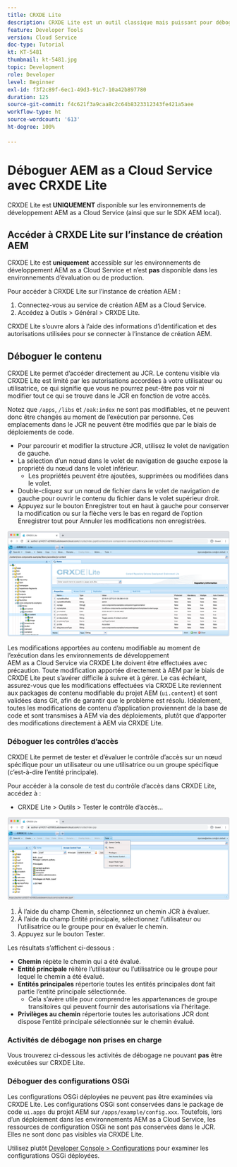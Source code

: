 ```yaml
---
title: CRXDE Lite
description: CRXDE Lite est un outil classique mais puissant pour déboguer les environnements de développement AEM as a Cloud Service. CRXDE Lite offre une suite de fonctionnalités qui facilitent le débogage en inspectant toutes les ressources et propriétés, en manipulant les parties modifiables du JCR et en recherchant les autorisations.
feature: Developer Tools
version: Cloud Service
doc-type: Tutorial
kt: KT-5481
thumbnail: kt-5481.jpg
topic: Development
role: Developer
level: Beginner
exl-id: f3f2c89f-6ec1-49d3-91c7-10a42b897780
duration: 125
source-git-commit: f4c621f3a9caa8c2c64b8323312343fe421a5aee
workflow-type: ht
source-wordcount: '613'
ht-degree: 100%

---
```


# Déboguer AEM as a Cloud Service avec CRXDE Lite

CRXDE Lite est __UNIQUEMENT__ disponible sur les environnements de développement AEM as a Cloud Service (ainsi que sur le SDK AEM local).

## Accéder à CRXDE Lite sur l’instance de création AEM

CRXDE Lite est __uniquement__ accessible sur les environnements de développement AEM as a Cloud Service et n’est __pas__ disponible dans les environnements d’évaluation ou de production.

Pour accéder à CRXDE Lite sur l’instance de création AEM :

1. Connectez-vous au service de création AEM as a Cloud Service.
1. Accédez à Outils > Général > CRXDE Lite.

CRXDE Lite s’ouvre alors à l’aide des informations d’identification et des autorisations utilisées pour se connecter à l’instance de création AEM.

## Déboguer le contenu

CRXDE Lite permet d’accéder directement au JCR. Le contenu visible via CRXDE Lite est limité par les autorisations accordées à votre utilisateur ou utilisatrice, ce qui signifie que vous ne pourrez peut-être pas voir ni modifier tout ce qui se trouve dans le JCR en fonction de votre accès.

Notez que `/apps`, `/libs` et `/oak:index` ne sont pas modifiables, et ne peuvent donc être changés au moment de l’exécution par personne. Ces emplacements dans le JCR ne peuvent être modifiés que par le biais de déploiements de code.

+ Pour parcourir et modifier la structure JCR, utilisez le volet de navigation de gauche.
+ La sélection d’un nœud dans le volet de navigation de gauche expose la propriété du nœud dans le volet inférieur.
   + Les propriétés peuvent être ajoutées, supprimées ou modifiées dans le volet.
+ Double-cliquez sur un nœud de fichier dans le volet de navigation de gauche pour ouvrir le contenu du fichier dans le volet supérieur droit.
+ Appuyez sur le bouton Enregistrer tout en haut à gauche pour conserver la modification ou sur la flèche vers le bas en regard de l’option Enregistrer tout pour Annuler les modifications non enregistrées.

![CRXDE Lite - Débogage de contenu.](./assets/crxde-lite/debugging-content.png)

Les modifications apportées au contenu modifiable au moment de l’exécution dans les environnements de développement AEM as a Cloud Service via CRXDE Lite doivent être effectuées avec précaution.
Toute modification apportée directement à AEM par le biais de CRXDE Lite peut s’avérer difficile à suivre et à gérer. Le cas échéant, assurez-vous que les modifications effectuées via CRXDE Lite reviennent aux packages de contenu modifiable du projet AEM (`ui.content`) et sont validées dans Git, afin de garantir que le problème est résolu. Idéalement, toutes les modifications de contenu d’application proviennent de la base de code et sont transmises à AEM via des déploiements, plutôt que d’apporter des modifications directement à AEM via CRXDE Lite.

### Déboguer les contrôles d’accès

CRXDE Lite permet de tester et d’évaluer le contrôle d’accès sur un nœud spécifique pour un utilisateur ou une utilisatrice ou un groupe spécifique (c’est-à-dire l’entité principale).

Pour accéder à la console de test du contrôle d’accès dans CRXDE Lite, accédez à :

+ CRXDE Lite > Outils > Tester le contrôle d’accès...

![CRXDE Lite - Test du contrôle d’accès.](./assets/crxde-lite/permissions__test-access-control.png)

1. À l’aide du champ Chemin, sélectionnez un chemin JCR à évaluer.
1. À l’aide du champ Entité principale, sélectionnez l’utilisateur ou l’utilisatrice ou le groupe pour en évaluer le chemin.
1. Appuyez sur le bouton Tester.

Les résultats s’affichent ci-dessous :

+ __Chemin__ répète le chemin qui a été évalué.
+ __Entité principale__ réitère l’utilisateur ou l’utilisatrice ou le groupe pour lequel le chemin a été évalué.
+ __Entités principales__ répertorie toutes les entités principales dont fait partie l’entité principale sélectionnée.
   + Cela s’avère utile pour comprendre les appartenances de groupe transitoires qui peuvent fournir des autorisations via l’héritage.
+ __Privilèges au chemin__ répertorie toutes les autorisations JCR dont dispose l’entité principale sélectionnée sur le chemin évalué.

### Activités de débogage non prises en charge

Vous trouverez ci-dessous les activités de débogage ne pouvant __pas__ être exécutées sur CRXDE Lite.

### Déboguer des configurations OSGi

Les configurations OSGi déployées ne peuvent pas être examinées via CRXDE Lite. Les configurations OSGi sont conservées dans le package de code `ui.apps` du projet AEM sur `/apps/example/config.xxx`. Toutefois, lors d’un déploiement dans les environnements AEM as a Cloud Service, les ressources de configuration OSGi ne sont pas conservées dans le JCR. Elles ne sont donc pas visibles via CRXDE Lite.

Utilisez plutôt [Developer Console > Configurations](./developer-console.md#configurations) pour examiner les configurations OSGi déployées.
